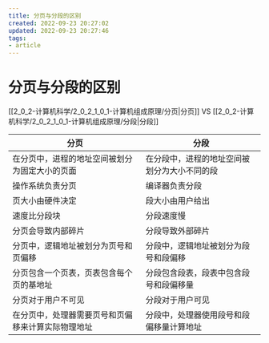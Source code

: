 ```yaml
---
title: 分页与分段的区别
created: 2022-09-23 20:27:02
updated: 2022-09-23 20:27:46
tags: 
- article
---
```


# 分页与分段的区别

[[2_0_2-计算机科学/2_0_2_1_0_1-计算机组成原理/分页|分页]] VS [[2_0_2-计算机科学/2_0_2_1_0_1-计算机组成原理/分段|分段]]

| 分页                        | 分段                     |
|---------------------------|------------------------|
| 在分页中，进程的地址空间被划分为固定大小的页面   | 在分段中，进程的地址空间被划分为大小不同的段 |
| 操作系统负责分页                  | 编译器负责分段                |
| 页大小由硬件决定                  | 段大小由用户给出               |
| 速度比分段块                    | 分段速度慢                  |
| 分页会导致内部碎片                 | 分段导致外部碎片               |
| 分页中，逻辑地址被划分为页号和页偏移        | 分段中，逻辑地址被划分为段号和段偏移     |
| 分页包含一个页表，页表包含每个页的基地址      | 分段包含段表，段表中包含段号和段偏移量    |
| 分页对于用户不可见                 | 分段对于用户可见               |
| 在分页中，处理器需要页号和页偏移来计算实际物理地址 | 分段中，处理器使用段号和段偏移量计算地址   |
